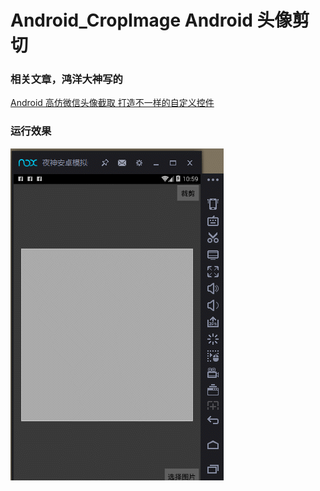 # Android_CropImage  Android 头像剪切
  
### 相关文章，鸿洋大神写的
[Android 高仿微信头像截取 打造不一样的自定义控件](http://blog.csdn.net/lmj623565791/article/details/39761281)

### 运行效果
![](image/GIF.gif)
